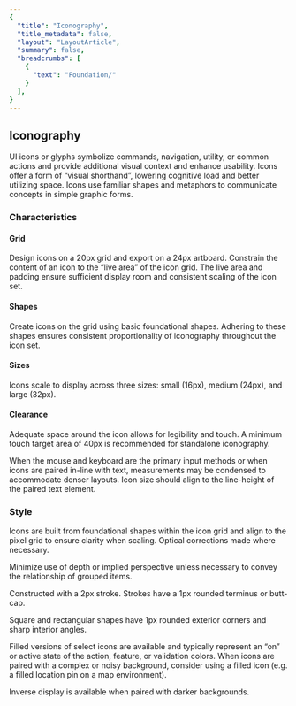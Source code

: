 ```yaml
---
{
  "title": "Iconography",
  "title_metadata": false,
  "layout": "LayoutArticle",
  "summary": false,
  "breadcrumbs": [
    {
      "text": "Foundation/"
    }
  ],
}
---
```


## Iconography

UI icons or glyphs symbolize commands, navigation, utility, or common actions and provide additional visual context and enhance usability. Icons offer a form of “visual shorthand”, lowering cognitive load and better utilizing space. Icons use familiar shapes and metaphors to communicate concepts in simple graphic forms.


### Characteristics

#### Grid

<cdr-img class="cdr-doc-article-img" :src="$withBase(`/iconography/grid.png`)"/>

Design icons on a 20px grid and export on a 24px artboard. Constrain the content of an icon  to the “live area” of the icon grid. The live area and padding ensure sufficient display room and consistent scaling of the icon set.

#### Shapes

<cdr-img class="cdr-doc-article-img" :src="$withBase(`/iconography/shapes.png`)"/>

Create icons  on the grid using basic foundational shapes. Adhering to these shapes ensures consistent proportionality of iconography throughout the icon set.


#### Sizes

Icons scale to display across three sizes: small (16px), medium (24px), and large (32px).

#### Clearance

Adequate space around the icon allows for legibility and touch. A minimum touch target area of 40px is recommended for standalone iconography.

<cdr-img class="cdr-doc-article-img" :src="$withBase(`/iconography/clearance.png`)"/>

When the mouse and keyboard are the primary input methods or when icons are paired in-line with text, measurements may be condensed to accommodate denser layouts. Icon size should align to the line-height of the paired text element.

<cdr-img class="cdr-doc-article-img" :src="$withBase(`/iconography/clearance2.png`)"/>

### Style
Icons are built from foundational shapes within the icon grid and align to the pixel grid to ensure clarity when scaling. Optical corrections made where necessary.

<cdr-img class="cdr-doc-article-img" :src="$withBase(`/iconography/style.png`)"/>


Minimize use  of depth or implied perspective unless necessary to convey the relationship of grouped items.

<cdr-img class="cdr-doc-article-img" :src="$withBase(`/iconography/style2.png`)"/>


Constructed with a 2px stroke. Strokes have a 1px rounded terminus or butt-cap.

<cdr-img class="cdr-doc-article-img" :src="$withBase(`/iconography/style3.png`)"/>

Square and rectangular shapes have 1px rounded exterior corners and sharp interior angles.

<cdr-img class="cdr-doc-article-img" :src="$withBase(`/iconography/style3.png`)"/>

Filled versions of select icons are available and typically represent an “on” or active state of the action, feature, or validation colors. When icons are paired with a complex or noisy background, consider using a filled icon (e.g. a filled location pin on a map environment).

<cdr-img class="cdr-doc-article-img" :src="$withBase(`/iconography/style4.png`)"/>

Inverse display is available when paired with darker backgrounds.

<cdr-img class="cdr-doc-article-img" :src="$withBase(`/iconography/style5.png`)"/>
